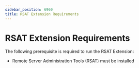 ```yaml
---
sidebar_position: 6960
title: RSAT Extension Requirements
---
```


# RSAT Extension Requirements

The following prerequisite is required to run the RSAT Extension:

* Remote Server Administration Tools (RSAT) must be installed